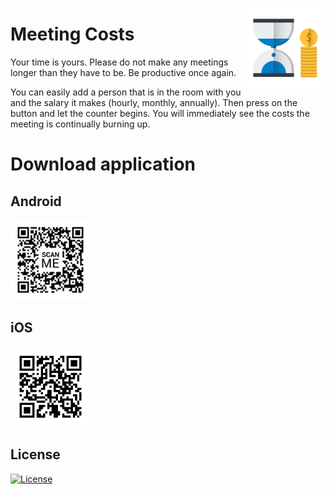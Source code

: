 [<img src="https://raw.githubusercontent.com/danielrataj/meeting_costs/master/assets/images/icon/icon-1024-android.png" alt="logo" width="128" height="128" align="right" />](https://danielrataj.github.io/meeting_costs/)

# Meeting Costs

Your time is yours. Please do not make any meetings longer than they have to be. Be productive once again.

You can easily add a person that is in the room with you and the salary it makes (hourly, monthly, annually). Then press on the button and let the counter begins. You will immediately see the costs the meeting is continually burning up.

# Download application

## Android
[<img src="https://raw.githubusercontent.com/danielrataj/meeting_costs/master/assets/images/qr/download-android.png" alt="logo" width="128" height="128" />](https://play.google.com/store/apps/details?id=com.drataj.meeting_costs)

## iOS
[<img src="https://raw.githubusercontent.com/danielrataj/meeting_costs/master/assets/images/qr/download-ios.png" alt="logo" width="128" height="128" />](https://apps.apple.com/us/app/co-meeting-costs/id1488371148?l=cs&ls=1)

## License
[![License](http://img.shields.io/:license-mit-blue.svg?style=flat-square)](http://badges.mit-license.org)
